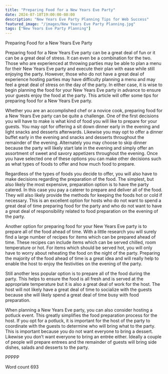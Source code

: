 ```yaml
---
title: "Preparing Food for a New Years Eve Party"
date: 2024-07-18T19:00:00-08:00
description: "New Years Eve Party Planning Tips for Web Success"
featured_image: "/images/New Years Eve Party Planning.jpg"
tags: ["New Years Eve Party Planning"]
---
```


Preparing Food for a New Years Eve Party

Preparing food for a New Years Eve party can be a great deal of fun or it can be a great deal of stress. It can even be a combination for the two. Those who are experienced at throwing parties may be able to plan a menu for their New Years Eve party and execute their plan with ease while still enjoying the party. However, those who do not have a great deal of experience hosting parties may have difficulty planning a menu and may feel a great deal of stress on the day of the party. In either case, it is wise to begin planning the food for your New Years Eve party in advance to ensure your guests enjoy the food at the party. This article will offer some tips for preparing food for a New Years Eve party.

Whether you are an accomplished chef or a novice cook, preparing food for a New Years Eve party can be quite a challenge. One of the first decisions you will have to make is what kind of food you will like to prepare for your guests. You may opt for offering a sit down dinner early in the evening and light snacks and desserts afterwards. Likewise you may opt to offer a dinner buffet early in the evening and snacks and desserts throughout the remainder of the evening. Alternately you may choose to skip dinner because the party will likely start late in the evening and simply offer an assortment of sweet and savory appetizers throughout the evening. Once you have selected one of these options you can make other decisions such as what types of foods to offer and how much food to prepare.

Regardless of the types of foods you decide to offer, you will also have to make decisions regarding the preparation of the food. The simplest, but also likely the most expensive, preparation option is to have the party catered. In this case you pay a caterer to prepare and deliver all of the food. They will also likely provide the methods for keeping the foods hot or cold if necessary. This is an excellent option for hosts who do not want to spend a great deal of time preparing food for the party and who do not want to have a great deal of responsibility related to food preparation on the evening of the party. 

Another option for preparing food for your New Years Eve party is to prepare all of the food ahead of time. With a little research you will surely find a large number of recipes for items which can be prepared ahead of time. These recipes can include items which can be served chilled, room temperature or hot. For items which should be served hot, you will only have to worry about reheating the food on the night of the party. Preparing the majority of the food ahead of time is a great idea and will really help to enable the host to enjoy the festivities on the evening of the party. 

Still another less popular option is to prepare all of the food during the party. This helps to ensure the food is all fresh and is served at the appropriate temperature but it is also a great deal of work for the host. The host will not likely have a great deal of time to socialize with the guests because she will likely spend a great deal of time busy with food preparation. 

When planning a New Years Eve party, you can also consider hosting a potluck event. This greatly simplifies the food preparation process for the host. If you opt for a potluck, it is important for the host of the party to coordinate with the guests to determine who will bring what to the party. This is important because you do not want everyone to bring a dessert. Likewise you don’t want everyone to bring an entrée either. Ideally a couple of people will prepare entrees and the remainder of guests will bring side dishes, salads and desserts to the party. 

PPPPP

Word count 693

